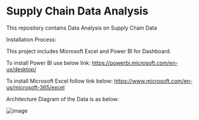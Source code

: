 # Supply Chain Data Analysis
 This repository contains Data Analysis on Supply Chain Data

Installation Process:

This project includes Microsoft Excel and Power BI for Dashboard.

To install Power BI use below link:
https://powerbi.microsoft.com/en-us/desktop/

To install Microsoft Excel follow link below:
https://www.microsoft.com/en-us/microsoft-365/excel

Architecture Diagram of the Data is as below:

![image](https://github.com/SujataPrabhakar/Supply-Chain-Data-Analysis/assets/41829031/59681087-065e-43fc-b572-a0082d73ccb6)
